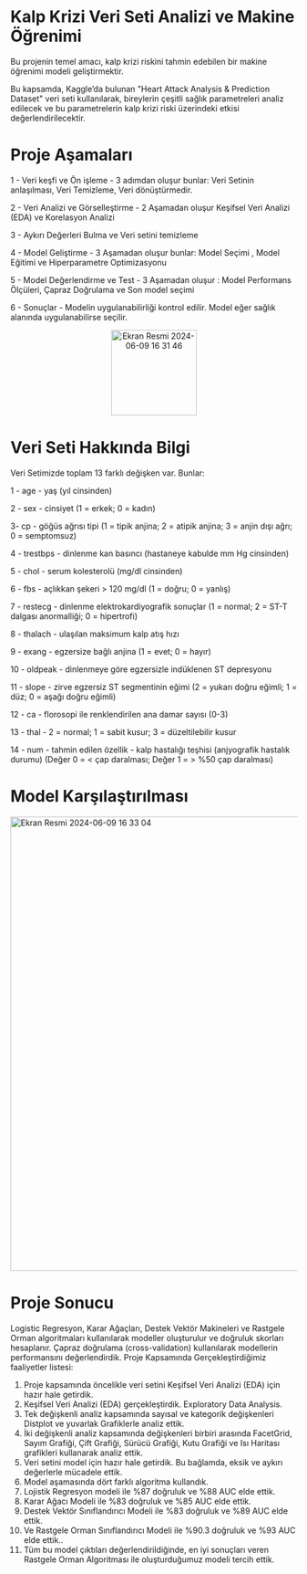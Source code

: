 # Kalp Krizi Veri Seti Analizi ve Makine Öğrenimi

Bu projenin temel amacı, kalp krizi riskini tahmin edebilen bir
makine öğrenimi modeli geliştirmektir. 

Bu kapsamda, Kaggle’da bulunan "Heart Attack Analysis & Prediction Dataset" veri seti kullanılarak, 
bireylerin çeşitli sağlık parametreleri analiz edilecek ve bu parametrelerin kalp krizi riski üzerindeki etkisi değerlendirilecektir.

# Proje Aşamaları

1 - Veri keşfi ve Ön işleme - 3 adımdan oluşur bunlar: Veri Setinin anlaşılması, Veri Temizleme, Veri dönüştürmedir.

2 - Veri Analizi ve Görselleştirme - 2 Aşamadan oluşur Keşifsel Veri Analizi (EDA) ve Korelasyon Analizi

3 - Aykırı Değerleri Bulma ve Veri setini temizleme

4 - Model Geliştirme - 3 Aşamadan oluşur bunlar: Model Seçimi , Model Eğitimi ve Hiperparametre Optimizasyonu

5 - Model Değerlendirme ve Test - 3 Aşamadan oluşur : Model Performans Ölçüleri, Çapraz Doğrulama ve Son model seçimi

6 - Sonuçlar - Modelin uygulanabilirliği kontrol edilir. Model eğer sağlık alanında uygulanabilirse seçilir.


<div align="center">
  <img width="150" alt="Ekran Resmi 2024-06-09 16 31 46" src="https://github.com/sensoyyasin/heartdisease_prediction/assets/73845925/6ea7aa6c-265c-40a7-ad02-    03a9cb64ac8e">
</div>


# Veri Seti Hakkında Bilgi

Veri Setimizde toplam 13 farklı değişken var. Bunlar: 

1 - age - yaş (yıl cinsinden)

2 - sex - cinsiyet (1 = erkek; 0 = kadın)

3- cp - göğüs ağrısı tipi (1 = tipik anjina; 2 = atipik anjina; 3 = anjin
dışı ağrı; 0 = semptomsuz)

4 - trestbps - dinlenme kan basıncı (hastaneye kabulde mm Hg
cinsinden)

5 - chol - serum kolesterolü (mg/dl cinsinden)

6 - fbs - açlıkkan şekeri > 120 mg/dl (1 = doğru; 0 = yanlış)

7 - restecg - dinlenme elektrokardiyografik sonuçlar (1 = normal; 2
= ST-T dalgası anormalliği; 0 = hipertrofi)

8 - thalach - ulaşılan maksimum kalp atış hızı

9 - exang - egzersize bağlı anjina (1 = evet; 0 = hayır)

10 - oldpeak - dinlenmeye göre egzersizle indüklenen ST
depresyonu

11 - slope - zirve egzersiz ST segmentinin eğimi (2 = yukarı doğru
eğimli; 1 = düz; 0 = aşağı doğru eğimli)

12 - ca - florosopi ile renklendirilen ana damar sayısı (0-3)

13 - thal - 2 = normal; 1 = sabit kusur; 3 = düzeltilebilir kusur

14 - num - tahmin edilen özellik - kalp hastalığı teşhisi (anjyografik
hastalık durumu) (Değer 0 = < çap daralması; Değer 1 = > %50 çap
daralması)

# Model Karşılaştırılması

<img width="796" alt="Ekran Resmi 2024-06-09 16 33 04" src="https://github.com/sensoyyasin/heartdisease_prediction/assets/73845925/9d6d5f1a-bc3a-48c9-8b16-240932e8f080">

# Proje Sonucu

Logistic Regresyon, Karar Ağaçları, Destek Vektör Makineleri ve Rastgele Orman algoritmaları kullanılarak modeller oluşturulur ve doğruluk skorları hesaplanır. Çapraz doğrulama (cross-validation) kullanılarak modellerin performansını değerlendirdik.
Proje Kapsamında Gerçekleştirdiğimiz faaliyetler listesi:

1. Proje kapsamında öncelikle veri setini Keşifsel Veri Analizi
(EDA) için hazır hale getirdik.
2. Keşifsel Veri Analizi (EDA) gerçekleştirdik. Exploratory Data Analysis.
3. Tek değişkenli analiz kapsamında sayısal ve kategorik
değişkenleri Distplot ve yuvarlak Grafiklerle analiz ettik.
4. İki değişkenli analiz kapsamında değişkenleri birbiri arasında
FacetGrid, Sayım Grafiği, Çift Grafiği, Sürücü Grafiği, Kutu
Grafiği ve Isı Haritası grafikleri kullanarak analiz ettik.
5. Veri setini model için hazır hale getirdik. Bu bağlamda, eksik ve aykırı değerlerle mücadele ettik.
6. Model aşamasında dört farklı algoritma kullandık.
7. Lojistik Regresyon modeli ile %87 doğruluk ve %88 AUC elde ettik.
8. Karar Ağacı Modeli ile %83 doğruluk ve %85 AUC elde ettik.
9. Destek Vektör Sınıflandırıcı Modeli ile %83 doğruluk ve %89 AUC elde ettik.
10. Ve Rastgele Orman Sınıflandırıcı Modeli ile %90.3 doğruluk ve %93 AUC elde ettik..
11. Tüm bu model çıktıları değerlendirildiğinde, en iyi sonuçları veren Rastgele Orman Algoritması ile oluşturduğumuz modeli tercih ettik.

